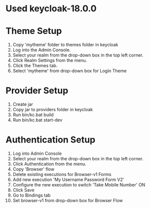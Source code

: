 # Used keycloak-18.0.0

# Theme Setup
1. Copy 'mytheme' folder to themes folder in keycloak
2. Log into the Admin Console. 
3. Select your realm from the drop-down box in the top left corner. 
4. Click Realm Settings from the menu. 
5. Click the Themes tab.
6. Select 'mytheme' from drop-down box for Login Theme

# Provider Setup
1. Create jar
2. Copy jar to providers folder in keycloak
3. Run bin/kc.bat build
4. Run bin/kc.bat start-dev

# Authentication Setup
1. Log into Admin Console
2. Select your realm from the drop-down box in the top left corner.
3. Click Authentication from the menu.
4. Copy 'Browser' flow
5. Delete existing executions for Browser-v1 Forms
6. Add new execution 'My Username Password Form V2'
7. Configure the new execution to switch 'Take Mobile Number' ON
8. Click Save
9. Go to Bindings tab
10. Set browser-v1 from drop-down box for Browser Flow
